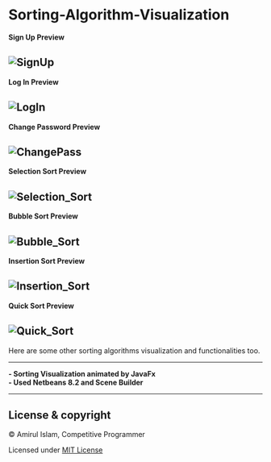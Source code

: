 # Sorting-Algorithm-Visualization

**Sign Up Preview**

![SignUp](https://user-images.githubusercontent.com/35567854/69986871-7318ab00-1568-11ea-99e8-46c2175ad1dc.gif)
-----------------------------------
**Log In Preview**

![LogIn](https://user-images.githubusercontent.com/35567854/69987308-6b0d3b00-1569-11ea-9259-3217181465fe.gif)
-----------------------------------
**Change Password Preview**

![ChangePass](https://user-images.githubusercontent.com/35567854/69987437-b58eb780-1569-11ea-9a95-6f587be8ba4a.gif)
-----------------------------------
**Selection Sort Preview**

![Selection_Sort](https://user-images.githubusercontent.com/35567854/69987477-c9d2b480-1569-11ea-86e8-802533ac31d6.gif)
-----------------------------------
**Bubble Sort Preview**

![Bubble_Sort](https://user-images.githubusercontent.com/35567854/69987501-d525e000-1569-11ea-85a7-a1a3c6f33f65.gif)
-----------------------------------
**Insertion Sort Preview**

![Insertion_Sort](https://user-images.githubusercontent.com/35567854/69987519-e4a52900-1569-11ea-842f-6ba61ed2ea01.gif)
-----------------------------------
**Quick Sort Preview**

![Quick_Sort](https://user-images.githubusercontent.com/35567854/69987561-fd154380-1569-11ea-9055-34e76014441b.gif)
-----------------------------------
Here are some other sorting algorithms visualization and functionalities too.

-----------------------------------
**- Sorting Visualization animated by JavaFx** </br>
**- Used Netbeans 8.2 and Scene Builder**

---------------------------------------
## License & copyright

© Amirul Islam, Competitive Programmer

Licensed under [MIT License](LICENSE)
